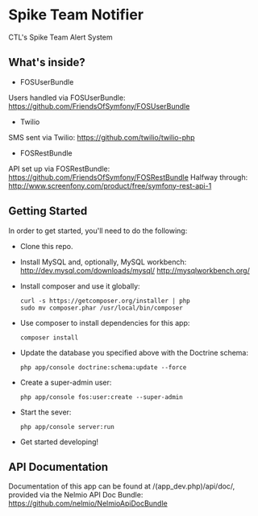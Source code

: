 Spike Team Notifier
===================

CTL's Spike Team Alert System

What's inside?
--------------

- FOSUserBundle

Users handled via FOSUserBundle: https://github.com/FriendsOfSymfony/FOSUserBundle

- Twilio

SMS sent via Twilio: https://github.com/twilio/twilio-php

- FOSRestBundle

API set up via FOSRestBundle: https://github.com/FriendsOfSymfony/FOSRestBundle
Halfway through: http://www.screenfony.com/product/free/symfony-rest-api-1

Getting Started
---------------

In order to get started, you'll need to do the following:

* Clone this repo.

* Install MySQL and, optionally, MySQL workbench:
	http://dev.mysql.com/downloads/mysql/
	http://mysqlworkbench.org/

* Install composer and use it globally:
	```
	curl -s https://getcomposer.org/installer | php
	sudo mv composer.phar /usr/local/bin/composer
	```

* Use composer to install dependencies for this app:
	```
	composer install
	```

* Update the database you specified above with the Doctrine schema:
	```
	php app/console doctrine:schema:update --force
	```

* Create a super-admin user:
	```
	php app/console fos:user:create --super-admin
	```

* Start the sever:
	```
	php app/console server:run
	```

* Get started developing!

API Documentation
-----------------

Documentation of this app can be found at <root>/(app_dev.php)/api/doc/, provided via the Nelmio API Doc Bundle: https://github.com/nelmio/NelmioApiDocBundle
